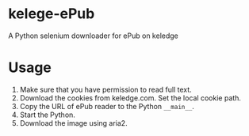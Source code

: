 # kelege-ePub
A Python selenium downloader for ePub on keledge

# Usage
1. Make sure that you have permission to read full text. 
2. Download the cookies from keledge.com. Set the local cookie path. 
3. Copy the URL of ePub reader to the Python `__main__`. 
4. Start the Python.  
5. Download the image using aria2. 

